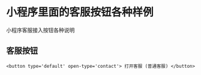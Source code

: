 # 小程序里面的客服按钮各种样例
小程序客服接入按钮各种说明


## 客服按钮
```
<button type='default' open-type='contact'> 打开客服 (普通客服) </button>
```

